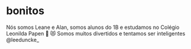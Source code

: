 # bonitos
Nós somos Leane e Alan, somos alunos do 1B e estudamos no Colégio Leonilda Papen   🤠   😻 
Somos muitos divertidos e tentamos ser inteligentes
@leeduncke_
